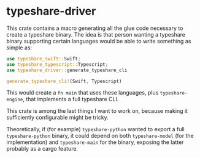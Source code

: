 # typeshare-driver

This crate contains a macro generating all the glue code necessary to create a typeshare binary. The idea is that person wanting a typeshare binary supporting
certain languages would be able to write something as simple as:

```rust
use typeshare_swift::Swift;
use typeshare_typescript::Typescript;
use typeshare_driver::generate_typeshare_cli

generate_typeshare_cli!(Swift, Typescript)
```

This would create a `fn main` that uses these languages, plus `typeshare-engine`, that implements a full typeshare CLI.

This crate is among the last things I want to work on, because making it sufficiently configurable might be tricky.

Theoretically, if (for example) `typeshare-python` wanted to export a full `typeshare-python` binary, it could depend on both `typeshare-model` (for the implementation) and `typeshare-main` for the binary, exposing the latter probably as a cargo feature.
